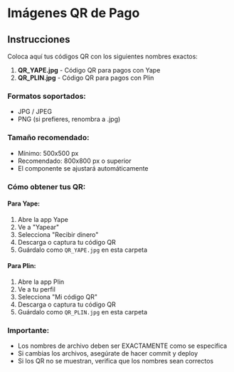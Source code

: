 # Imágenes QR de Pago

## Instrucciones

Coloca aquí tus códigos QR con los siguientes nombres exactos:

1. **QR_YAPE.jpg** - Código QR para pagos con Yape
2. **QR_PLIN.jpg** - Código QR para pagos con Plin

### Formatos soportados:
- JPG / JPEG
- PNG (si prefieres, renombra a .jpg)

### Tamaño recomendado:
- Mínimo: 500x500 px
- Recomendado: 800x800 px o superior
- El componente se ajustará automáticamente

### Cómo obtener tus QR:

#### Para Yape:
1. Abre la app Yape
2. Ve a "Yapear"
3. Selecciona "Recibir dinero"
4. Descarga o captura tu código QR
5. Guárdalo como `QR_YAPE.jpg` en esta carpeta

#### Para Plin:
1. Abre la app Plin
2. Ve a tu perfil
3. Selecciona "Mi código QR"
4. Descarga o captura tu código QR
5. Guárdalo como `QR_PLIN.jpg` en esta carpeta

### Importante:
- Los nombres de archivo deben ser EXACTAMENTE como se especifica
- Si cambias los archivos, asegúrate de hacer commit y deploy
- Si los QR no se muestran, verifica que los nombres sean correctos
